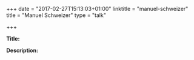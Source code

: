 +++
date = "2017-02-27T15:13:03+01:00"
linktitle = "manuel-schweizer"
title = "Manuel Schweizer"
type = "talk"

+++

<div class="span-15  ">
  <div class="span-15  last ">
  <p><strong>Title:</strong>

</p>

<p><strong>Description:</strong></p>

<p>

</p>
<p>

  </div>
</div>

